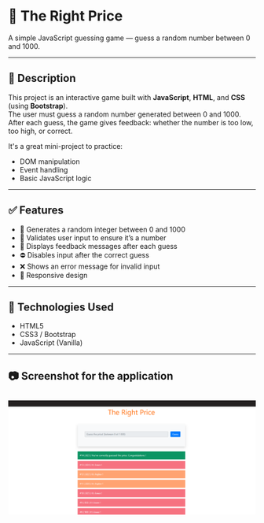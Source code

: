 # 🎯 The Right Price

A simple JavaScript guessing game — guess a random number between 0 and 1000.

---

## 📖 Description

This project is an interactive game built with **JavaScript**, **HTML**, and **CSS** (using **Bootstrap**).  
The user must guess a random number generated between 0 and 1000.  
After each guess, the game gives feedback: whether the number is too low, too high, or correct.

It's a great mini-project to practice:

- DOM manipulation  
- Event handling  
- Basic JavaScript logic

---

## ✅ Features

- 🔢 Generates a random integer between 0 and 1000  
- 🧠 Validates user input to ensure it’s a number  
- 💬 Displays feedback messages after each guess  
- ⛔ Disables input after the correct guess  
- ❌ Shows an error message for invalid input  
- 📱 Responsive design

---

## 🚀 Technologies Used

- HTML5  
- CSS3 / Bootstrap  
- JavaScript (Vanilla)

---

## 📷 Screenshot for the application

![Screenshot](assets/theRightPrice-game.png)
---